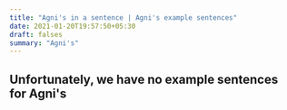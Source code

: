 ```yaml
---
title: "Agni's in a sentence | Agni's example sentences"
date: 2021-01-20T19:57:50+05:30
draft: falses
summary: "Agni's"
---
```

## Unfortunately, we have no example sentences for Agni's                 
